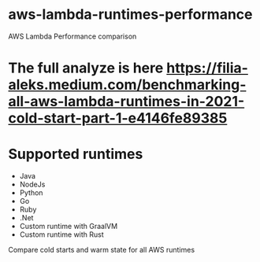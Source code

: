 # aws-lambda-runtimes-performance
AWS Lambda Performance comparison

# The full analyze is here https://filia-aleks.medium.com/benchmarking-all-aws-lambda-runtimes-in-2021-cold-start-part-1-e4146fe89385

# Supported runtimes
- Java
- NodeJs
- Python
- Go
- Ruby
- .Net
- Custom runtime with GraalVM
- Custom runtime with Rust


Compare cold starts and warm state for all AWS runtimes 
